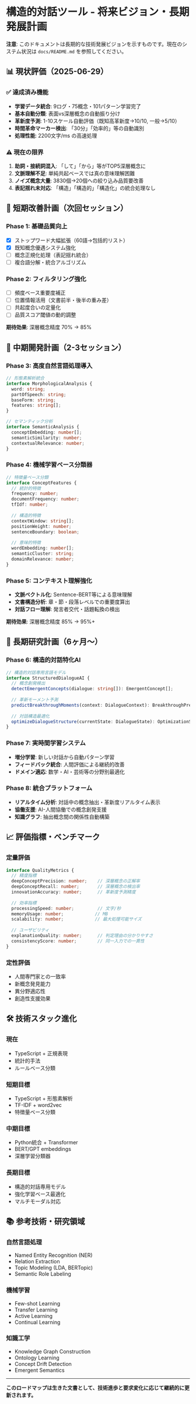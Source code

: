 # 構造的対話ツール - 将来ビジョン・長期発展計画

**注意**: このドキュメントは長期的な技術発展ビジョンを示すものです。現在のシステム状況は `docs/README.md` を参照してください。

## 📊 現状評価（2025-06-29）

### ✅ 達成済み機能
- **学習データ統合**: 9ログ・75概念・101パターン学習完了
- **基本自動分類**: 表面vs深層概念の自動振り分け
- **革新度予測**: 1-10スケール自動評価（既知高革新度→10/10, 一般→5/10）
- **時間革命マーカー検出**: 「30分」「効率的」等の自動識別
- **処理性能**: 2200文字/ms の高速処理

### ⚠️ 現在の限界
1. **助詞・接続詞混入**: 「して」「から」等がTOP5深層概念に
2. **文脈理解不足**: 単純共起ベースでは真の意味理解困難
3. **ノイズ概念大量**: 3830個→20個への絞り込み品質要改善
4. **表記揺れ未対応**: 「構造」「構造的」「構造化」の統合処理なし

## 🎯 短期改善計画（次回セッション）

### Phase 1: 基礎品質向上
- [x] ストップワード大幅拡張（60語→包括的リスト）
- [x] 既知概念優遇システム強化
- [ ] 概念正規化処理（表記揺れ統合）
- [ ] 複合語分解・統合アルゴリズム

### Phase 2: フィルタリング強化  
- [ ] 頻度ベース重要度補正
- [ ] 位置情報活用（文書前半・後半の重み差）
- [ ] 共起度合いの定量化
- [ ] 品質スコア閾値の動的調整

**期待効果**: 深層概念精度 70% → 85%

## 🚀 中期開発計画（2-3セッション）

### Phase 3: 高度自然言語処理導入
```typescript
// 形態素解析統合
interface MorphologicalAnalysis {
  word: string;
  partOfSpeech: string;
  baseForm: string;
  features: string[];
}

// セマンティック分析
interface SemanticAnalysis {
  conceptEmbedding: number[];
  semanticSimilarity: number;
  contextualRelevance: number;
}
```

### Phase 4: 機械学習ベース分類器
```typescript
// 特徴量ベース分類
interface ConceptFeatures {
  // 統計的特徴
  frequency: number;
  documentFrequency: number;
  tfIdf: number;
  
  // 構造的特徴  
  contextWindow: string[];
  positionWeight: number;
  sentenceBoundary: boolean;
  
  // 意味的特徴
  wordEmbedding: number[];
  semanticCluster: string;
  domainRelevance: number;
}
```

### Phase 5: コンテキスト理解強化
- **文脈ベクトル化**: Sentence-BERT等による意味理解
- **文書構造分析**: 章・節・段落レベルでの重要度算出
- **対話フロー理解**: 発言者交代・話題転換の検出

**期待効果**: 深層概念精度 85% → 95%+

## 🔬 長期研究計画（6ヶ月〜）

### Phase 6: 構造的対話特化AI
```typescript
// 構造的対話専用言語モデル
interface StructuredDialogueAI {
  // 概念創発検出
  detectEmergentConcepts(dialogue: string[]): EmergentConcept[];
  
  // 革新モーメント予測
  predictBreakthroughMoments(context: DialogueContext): BreakthroughPrediction;
  
  // 対話構造最適化
  optimizeDialogueStructure(currentState: DialogueState): OptimizationSuggestion;
}
```

### Phase 7: 実時間学習システム
- **増分学習**: 新しい対話から自動パターン学習
- **フィードバック統合**: 人間評価による継続的改善
- **ドメイン適応**: 数学・AI・芸術等の分野別最適化

### Phase 8: 統合プラットフォーム
- **リアルタイム分析**: 対話中の概念抽出・革新度リアルタイム表示
- **協働支援**: AI-人間協働での概念創発支援
- **知識グラフ**: 抽出概念間の関係性自動構築

## 📈 評価指標・ベンチマーク

### 定量評価
```typescript
interface QualityMetrics {
  // 精度指標
  deepConceptPrecision: number;    // 深層概念の正解率
  deepConceptRecall: number;       // 深層概念の検出率
  innovationAccuracy: number;      // 革新度予測精度
  
  // 効率指標
  processingSpeed: number;         // 文字/秒
  memoryUsage: number;            // MB
  scalability: number;            // 最大処理可能サイズ
  
  // ユーザビリティ
  explanationQuality: number;      // 判定理由の分かりやすさ
  consistencyScore: number;        // 同一入力での一貫性
}
```

### 定性評価
- 人間専門家との一致率
- 新概念発見能力
- 異分野適応性
- 創造性支援効果

## 🛠️ 技術スタック進化

### 現在
- TypeScript + 正規表現
- 統計的手法
- ルールベース分類

### 短期目標
- TypeScript + 形態素解析
- TF-IDF + word2vec
- 特徴量ベース分類

### 中期目標  
- Python統合 + Transformer
- BERT/GPT embeddings
- 深層学習分類器

### 長期目標
- 構造的対話専用モデル
- 強化学習ベース最適化
- マルチモーダル対応

## 📚 参考技術・研究領域

### 自然言語処理
- Named Entity Recognition (NER)
- Relation Extraction
- Topic Modeling (LDA, BERTopic)
- Semantic Role Labeling

### 機械学習
- Few-shot Learning
- Transfer Learning  
- Active Learning
- Continual Learning

### 知識工学
- Knowledge Graph Construction
- Ontology Learning
- Concept Drift Detection
- Emergent Semantics

---

**このロードマップは生きた文書として、技術進歩と要求変化に応じて継続的に更新されます。**